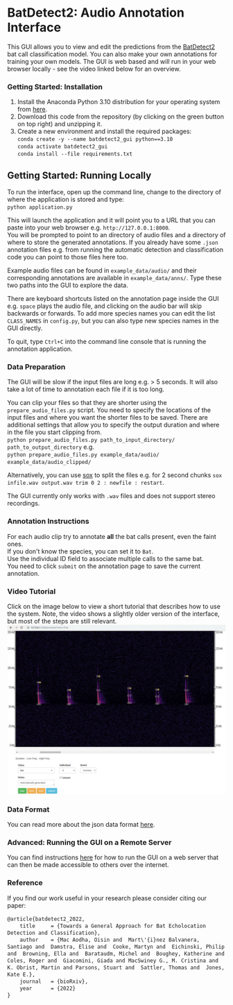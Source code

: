 # BatDetect2: Audio Annotation Interface

This GUI allows you to view and edit the predictions from the [BatDetect2](https://github.com/macaodha/batdetect2) bat call classification model. You can also make your own annotations for training your own models. The GUI is web based and will run in your web browser locally - see the video linked below for an overview.  


### Getting Started: Installation
1) Install the Anaconda Python 3.10 distribution for your operating system from [here](https://www.continuum.io/downloads).  
2) Download this code from the repository (by clicking on the green button on top right) and unzipping it.  
3) Create a new environment and install the required packages:  
`conda create -y --name batdetect2_gui python==3.10`  
`conda activate batdetect2_gui`  
`conda install --file requirements.txt`  


## Getting Started: Running Locally  
To run the interface, open up the command line, change to the directory of where the application is stored and type:  
`python application.py`

This will launch the application and it will point you to a URL that you can paste into your web browser e.g. `http://127.0.0.1:8000`.  
You will be prompted to point to an directory of audio files and a directory of where to store the generated annotations. If you already have some `.json` annotation files e.g. from running the automatic detection and classification code you can point to those files here too.    

Example audio files can be found in `example_data/audio/` and their corresponding annotations are available in `example_data/anns/`. Type these two paths into the GUI to explore the data.    

There are keyboard shortcuts listed on the annotation page inside the GUI e.g. `space` plays the audio file, and clicking on the audio bar will skip backwards or forwards. To add more species names you can edit the list `CLASS_NAMES` in `config.py`, but you can also type new species names in the GUI directly.       

To quit, type `Ctrl+C` into the command line console that is running the annotation application.  


### Data Preparation 
The GUI will be slow if the input files are long e.g. > 5 seconds. It will also take a lot of time to annotation each file if it is too long.         

You can clip your files so that they are shorter using the `prepare_audio_files.py` script. You need to specify the locations of the input files and where you want the shorter files to be saved. There are additional settings that allow you to specify the output duration and where in the file you start clipping from.      
`python prepare_audio_files.py path_to_input_directory/ path_to_output_directory` e.g.  
`python prepare_audio_files.py example_data/audio/ example_data/audio_clipped/`

Alternatively, you can use [sox](http://sox.sourceforge.net) to split the files e.g. for 2 second chunks `sox infile.wav output.wav trim 0 2 : newfile : restart`.  

The GUI currently only works with `.wav` files and does not support stereo recordings. 
 

### Annotation Instructions  
For each audio clip try to annotate **all** the bat calls present, even the faint ones.  
If you don't know the species, you can set it to `Bat`.  
Use the individual ID field to associate multiple calls to the same bat.  
You need to click `submit` on the annotation page to save the current annotation.  


### Video Tutorial  
Click on the image below to view a short tutorial that describes how to use the system. Note, the video shows a slightly older version of the interface, but most of the steps are still relevant.    
[![Video](annotation_gui.jpg)](https://youtu.be/Mlb7OiYAaNA)


### Data Format
You can read more about the json data format [here](data_format.md).  


### Advanced: Running the GUI on a Remote Server  
You can find instructions [here](remote_instructions.md) for how to run the GUI on a web server that can then be made accessible to others over the internet. 


### Reference
If you find our work useful in your research please consider citing our paper:
```
@article{batdetect2_2022,
    title     = {Towards a General Approach for Bat Echolocation Detection and Classification},
    author    = {Mac Aodha, Oisin and  Mart\'{i}nez Balvanera, Santiago and  Damstra, Elise and  Cooke, Martyn and  Eichinski, Philip and  Browning, Ella and  Barataudm, Michel and  Boughey, Katherine and  Coles, Roger and  Giacomini, Giada and MacSwiney G., M. Cristina and  K. Obrist, Martin and Parsons, Stuart and  Sattler, Thomas and  Jones, Kate E.},
    journal   = {bioRxiv},
    year      = {2022}
}
```

